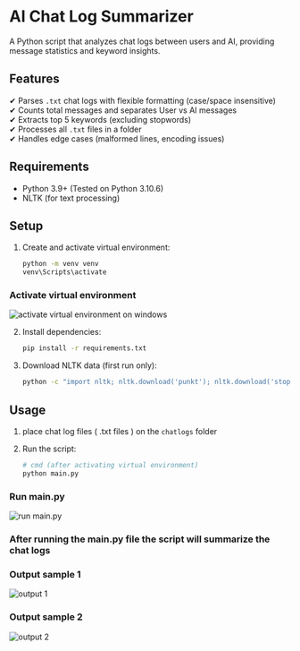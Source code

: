 # AI Chat Log Summarizer

A Python script that analyzes chat logs between users and AI, providing message statistics and keyword insights.

## Features
✔ Parses `.txt` chat logs with flexible formatting (case/space insensitive)  
✔ Counts total messages and separates User vs AI messages  
✔ Extracts top 5 keywords (excluding stopwords)  
✔ Processes all `.txt` files in a folder  
✔ Handles edge cases (malformed lines, encoding issues)  

## Requirements
- Python 3.9+ (Tested on Python 3.10.6)
- NLTK (for text processing)

## Setup
1. Create and activate virtual environment:
   ```bash
   python -m venv venv
   venv\Scripts\activate

### Activate virtual environment
![activate virtual environment on windows](screenshots/venv_activate.png)

2. Install dependencies:
    ```bash
    pip install -r requirements.txt

3. Download NLTK data (first run only):
    ```bash
    python -c "import nltk; nltk.download('punkt'); nltk.download('stopwords')"

## Usage
1. place chat log files ( .txt files ) on the `chatlogs` folder

2. Run the script:
    ``` bash
    # cmd (after activating virtual environment)
    python main.py

### Run main.py
![run main.py](screenshots/main.py.png)

### After running the main.py file the script will summarize the chat logs

### Output sample 1
![output 1](screenshots/output.png)

### Output sample 2
![output 2](screenshots/output_2.png)